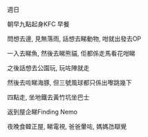 週日

朝早九點起身KFC 早餐

問想去邊, 見無落雨, 話想去睇動物, 咁就出發去OP

一入去睇魚, 然後去睇熊貓, 佢都係走馬看花咁睇

之後話想去公園玩, 玩咗陣就走

然後去咗睇海豚, 但三號風球都只係出嚟跳幾下

四點走, 坐地鐵去黃竹坑坐巴士

返到屋企睇Finding Nemo

夜晚食韓正屋, 睇電視, 爸爸暈咗, 媽媽氹瞓覺
